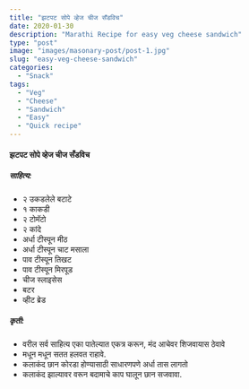 ```yaml
---
title: "झटपट सोपे व्हेज चीज सँडविच"
date: 2020-01-30
description: "Marathi Recipe for easy veg cheese sandwich"
type: "post"
image: "images/masonary-post/post-1.jpg"
slug: "easy-veg-cheese-sandwich"
categories: 
  - "Snack"
tags:
  - "Veg"
  - "Cheese"
  - "Sandwich"
  - "Easy"
  - "Quick recipe"
---
```


#### झटपट सोपे व्हेज चीज सँडविच



##### साहित्य:

- २ उकडलेले बटाटे 
- १ काकडी 
- २ टोमॅटो 
- २ कांदे 
- अर्धा टीस्पून मीठ 
- अर्धा टीस्पून चाट मसाला 
- पाव टीस्पून तिखट 
- पाव टीस्पून मिरपूड 
- चीज स्लाइसेस 
- बटर 
- व्हीट ब्रेड 

##### कृती: 


- वरील सर्व साहित्य एका पातेल्यात एकत्र करून, मंद आचेवर शिजवायास ठेवावे 
- मधून मधून सतत हलवत राहावे.
- कलाकंद छान कोरडा होण्यासाठी साधारणपणे अर्धा तास लागतो 
- कलाकंद झाल्यावर वरून बदामाचे काप घालून छान सजवावा. 
